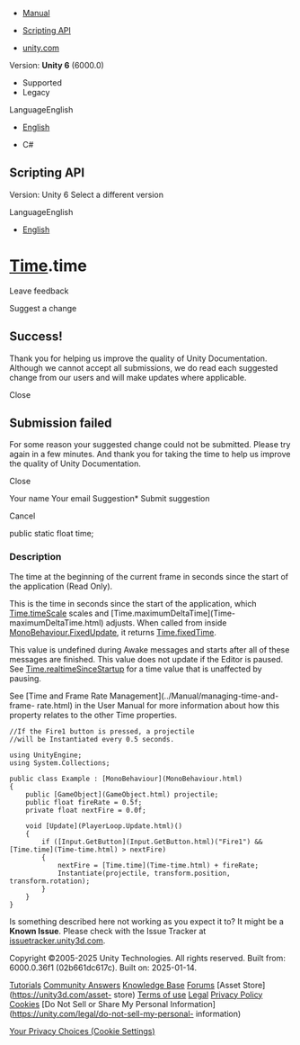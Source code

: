 [ ]()

  * [Manual](../Manual/index.html)
  * [Scripting API](../ScriptReference/index.html)

  * [unity.com](https://unity.com/)

Version: **Unity 6** (6000.0)

  * Supported
  * Legacy

LanguageEnglish

  * [English]()

  * C#

[ ](https://docs.unity3d.com)

## Scripting API

Version: Unity 6 Select a different version

LanguageEnglish

  * [English]()

#  [Time](Time.html).time

Leave feedback

Suggest a change

## Success!

Thank you for helping us improve the quality of Unity Documentation. Although
we cannot accept all submissions, we do read each suggested change from our
users and will make updates where applicable.

Close

## Submission failed

For some reason your suggested change could not be submitted. Please <a>try
again</a> in a few minutes. And thank you for taking the time to help us
improve the quality of Unity Documentation.

Close

Your name Your email Suggestion* Submit suggestion

Cancel

[ ]()

public static float time;

### Description

The time at the beginning of the current frame in seconds since the start of
the application (Read Only).

This is the time in seconds since the start of the application, which
[Time.timeScale](Time-timeScale.html) scales and [Time.maximumDeltaTime](Time-
maximumDeltaTime.html) adjusts. When called from inside
[MonoBehaviour.FixedUpdate](MonoBehaviour.FixedUpdate.html), it returns
[Time.fixedTime](Time-fixedTime.html).  
  
This value is undefined during Awake messages and starts after all of these
messages are finished. This value does not update if the Editor is paused. See
[Time.realtimeSinceStartup](Time-realtimeSinceStartup.html) for a time value
that is unaffected by pausing.  
  
See [Time and Frame Rate Management](../Manual/managing-time-and-frame-
rate.html) in the User Manual for more information about how this property
relates to the other Time properties.

    
    
    //If the Fire1 button is pressed, a projectile
    //will be Instantiated every 0.5 seconds.  
      
    using UnityEngine;
    using System.Collections;  
      
    public class Example : [MonoBehaviour](MonoBehaviour.html)
    {
        public [GameObject](GameObject.html) projectile;
        public float fireRate = 0.5f;
        private float nextFire = 0.0f;  
      
        void [Update](PlayerLoop.Update.html)()
        {
            if ([Input.GetButton](Input.GetButton.html)("Fire1") && [Time.time](Time-time.html) > nextFire)
            {
                nextFire = [Time.time](Time-time.html) + fireRate;
                Instantiate(projectile, transform.position, transform.rotation);
            }
        }
    }
    

Is something described here not working as you expect it to? It might be a
**Known Issue**. Please check with the Issue Tracker at
[issuetracker.unity3d.com](https://issuetracker.unity3d.com).

Copyright ©2005-2025 Unity Technologies. All rights reserved. Built from:
6000.0.36f1 (02b661dc617c). Built on: 2025-01-14.

[Tutorials](https://unity3d.com/learn) [Community
Answers](https://answers.unity3d.com) [Knowledge
Base](https://support.unity3d.com/hc/en-us)
[Forums](https://forum.unity3d.com) [Asset Store](https://unity3d.com/asset-
store) [Terms of use](https://docs.unity3d.com/Manual/TermsOfUse.html)
[Legal](https://unity.com/legal) [Privacy
Policy](https://unity.com/legal/privacy-policy)
[Cookies](https://unity.com/legal/cookie-policy) [Do Not Sell or Share My
Personal Information](https://unity.com/legal/do-not-sell-my-personal-
information)

[Your Privacy Choices (Cookie Settings)](javascript:void\(0\);)


